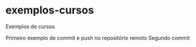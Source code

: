 # exemplos-cursos
Exemplos de cursos

Primeiro exemplo de commit e push no repositório remoto
Segundo commit
